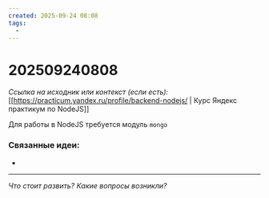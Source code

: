 ```yaml
---
created: 2025-09-24 08:08
tags:
  - 
---
```

# 202509240808

*Ссылка на исходник или контекст (если есть):* [[https://practicum.yandex.ru/profile/backend-nodejs/ | Курс Яндекс практикум по NodeJS]]

Для работы в NodeJS требуется модуль `mongo`
### Связанные идеи:
*   
---

*Что стоит развить? Какие вопросы возникли?*
